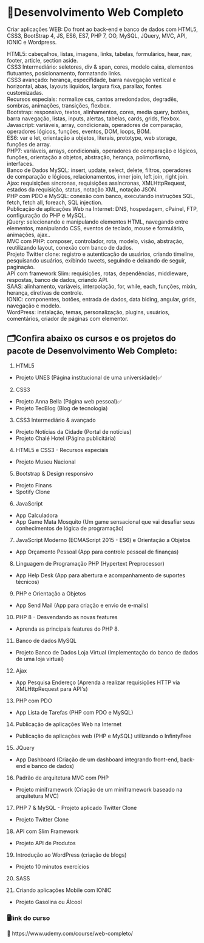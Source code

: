 <h1>📁Desenvolvimento Web Completo</h1> 
<p>Criar aplicações WEB: Do front ao back-end e banco de dados com HTML5, CSS3, BootStrap 4, JS, ES6, ES7, PHP 7, OO, MySQL, JQuery, MVC, API, IONIC e Wordpress.<br>

HTML5: cabeçalhos, listas, imagens, links, tabelas, formulários, hear, nav, footer, article, section aside.<br>
CSS3 Intermediário: seletores, div & span, cores, modelo caixa, elementos flutuantes, posicionamento, formatando links.<br>
CSS3 avançado: herança, especifidade, barra navegação vertical e horizontal, abas, layouts líquidos, largura fixa, parallax, fontes customizadas.<br>
Recursos especiais: normalize css, cantos arredondados, degradês, sombras, animações, transições, flexbox.<br>
Bootstrap: responsivo, textos, alinhamentos, cores, media query, botões, barra navegação, listas, inputs, alertas, tabelas, cards, grids, flexbox.<br>
Javascript: variáveis, array, condicionais, operadores de comparação, operadores lógicos, funções, eventos, DOM, loops, BOM.<br>
ES6: var e let, orientação a objetos, literais, prototype, web storage, funções de array.<br>
PHP7: variáveis, arrays, condicionais, operadores de comparação e lógicos, funções, orientação a objetos, abstração, herança, polimorfismo, interfaces.<br>
Banco de Dados MySQL: insert, update, select, delete, filtros, operadores de comparação e lógicos, relacionamentos, inner join, left join, right join.<br>
Ajax: requisições síncronas, requisições assíncronas, XMLHttpRequest, estados da requisição, status, notação XML, notação JSON.<br>
PHP com PDO e MySQL: conexão com banco, executando instruções SQL, fetch, fetch all, foreach, SQL injection.<br>
Publicação de aplicações Web na Internet: DNS, hospedagem, cPainel, FTP, configuração do PHP e MySQL.<br>
jQuery: selecionando e manipulando elementos HTML, navegando entre elementos, manipulando CSS, eventos de teclado, mouse e formulário, animações, ajax..<br>
MVC com PHP: composer, controlador, rota, modelo, visão, abstração, reutilizando layout, conexão com banco de dados.<br>
Projeto Twitter clone: registro e autenticação de usuários, criando timeline, pesquisando usuários, exibindo tweets, seguindo e deixando de seguir, paginação.<br>
API com framework Slim: requisições, rotas, dependências, middleware, respostas, banco de dados, criando API.<br>
SAAS: alinhamento, variáveis, interpolação, for, while, each, funções, mixin, herança, diretivas de controle.<br>
IONIC: componentes, botões, entrada de dados, data biding, angular, grids, navegação e modelo.<br>
WordPress: instalação, temas, personalização, plugins, usuários, comentários, criador de páginas com elementor.<br>
</p>

<h2>🗂️Confira abaixo os cursos e os projetos do pacote de Desenvolvimento Web Completo:</h2> 

1) HTML5 
- Projeto UNES (Página institucional de uma universidade)✅ 

2) CSS3
- Projeto Anna Bella (Página web pessoal)✅
- Projeto TecBlog (Blog de tecnologia)

3) CSS3 Intermediário & avançado
- Projeto Notícias da Cidade (Portal de notícias)
- Projeto Chalé Hotel (Página publicitária)


4) HTML5 e CSS3 - Recursos especiais
  - Projeto Museu Nacional

5) Bootstrap & Design responsivo
- Projeto Finans
- Spotify Clone

6) JavaScript
- App Calculadora
- App Game Mata Mosquito (Um game sensacional que vai desafiar seus conhecimentos de lógica de programação)

7) JavaScript Moderno (ECMAScript 2015 - ES6) e Orientação a Objetos
- App Orçamento Pessoal (App para controle pessoal de finanças)

8) Linguagem de Programação PHP  (Hypertext Preprocessor)
- App Help Desk (App para abertura e acompanhamento de suportes técnicos)

9) PHP e Orientação a Objetos
- App Send Mail (App para criação e envio de e-mails)

10) PHP 8 - Desvendando as novas features
- Aprenda as principais features do PHP 8.

11) Banco de dados MySQL
- Projeto Banco de Dados Loja Virtual (Implementação do banco de dados de uma loja virtual)

12) Ajax
- App Pesquisa Endereço (Aprenda a realizar requisições HTTP via XMLHttpRequest para API's)

13) PHP com PDO
- App Lista de Tarefas (PHP com PDO e MySQL)

14) Publicação de aplicações Web na Internet
  - Publicação de aplicações web (PHP e MySQL) utilizando o InfintyFree

15) JQuery
- App Dashboard (Criação de um dashboard integrando front-end, back-end e banco de dados)

16) Padrão de arquitetura MVC com PHP
- Projeto miniframework (Criação de um miniframework baseado na arquitetura MVC)

17) PHP 7 & MySQL - Projeto aplicado Twitter Clone
- Projeto Twitter Clone

18) API com Slim Framework
- Projeto API de Produtos

19) Introdução ao WordPress (criação de blogs)
- Projeto 10 minutos exercícios

20) SASS

21) Criando aplicações Mobile com IONIC
- Projeto Gasolina ou Álcool

<h3>🖥️link do curso</h3> 🔗
https://www.udemy.com/course/web-completo/


